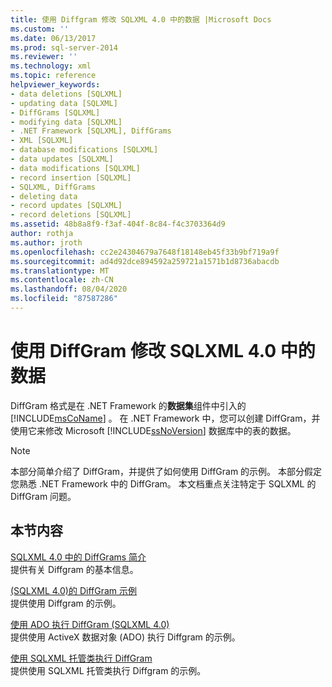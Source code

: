 ```yaml
---
title: 使用 Diffgram 修改 SQLXML 4.0 中的数据 |Microsoft Docs
ms.custom: ''
ms.date: 06/13/2017
ms.prod: sql-server-2014
ms.reviewer: ''
ms.technology: xml
ms.topic: reference
helpviewer_keywords:
- data deletions [SQLXML]
- updating data [SQLXML]
- DiffGrams [SQLXML]
- modifying data [SQLXML]
- .NET Framework [SQLXML], DiffGrams
- XML [SQLXML]
- database modifications [SQLXML]
- data updates [SQLXML]
- data modifications [SQLXML]
- record insertion [SQLXML]
- SQLXML, DiffGrams
- deleting data
- record updates [SQLXML]
- record deletions [SQLXML]
ms.assetid: 48b8a8f9-f3af-404f-8c84-f4c3703364d9
author: rothja
ms.author: jroth
ms.openlocfilehash: cc2e24304679a7648f18148eb45f33b9bf719a9f
ms.sourcegitcommit: ad4d92dce894592a259721a1571b1d8736abacdb
ms.translationtype: MT
ms.contentlocale: zh-CN
ms.lasthandoff: 08/04/2020
ms.locfileid: "87587286"
---
```

# <a name="using-diffgrams-to-modify-data-in-sqlxml-40"></a>使用 DiffGram 修改 SQLXML 4.0 中的数据
  DiffGram 格式是在 .NET Framework 的**数据集**组件中引入的 [!INCLUDE[msCoName](../../../includes/msconame-md.md)] 。 在 .NET Framework 中，您可以创建 DiffGram，并使用它来修改 Microsoft [!INCLUDE[ssNoVersion](../../../includes/ssnoversion-md.md)] 数据库中的表的数据。  
  
> [!NOTE]  
>  本部分简单介绍了 DiffGram，并提供了如何使用 DiffGram 的示例。 本部分假定您熟悉 .NET Framework 中的 DiffGram。 本文档重点关注特定于 SQLXML 的 DiffGram 问题。  
  
## <a name="in-this-section"></a>本节内容  
 [SQLXML 4.0 中的 DiffGrams 简介](introduction-to-diffgrams-in-sqlxml-4-0.md)  
 提供有关 Diffgram 的基本信息。  
  
 [&#40;SQLXML 4.0&#41;的 DiffGram 示例](diffgram-examples-sqlxml-4-0.md)  
 提供使用 Diffgram 的示例。  
  
 [使用 ADO 执行 DiffGram &#40;SQLXML 4.0&#41;](executing-a-diffgram-by-using-ado-sqlxml-4-0.md)  
 提供使用 ActiveX 数据对象 (ADO) 执行 Diffgram 的示例。  
  
 [使用 SQLXML 托管类执行 DiffGram](../net-framework-classes/sqlxml-4-0-net-framework-support-managed-classes.md)  
 提供使用 SQLXML 托管类执行 Diffgram 的示例。  
  
  
